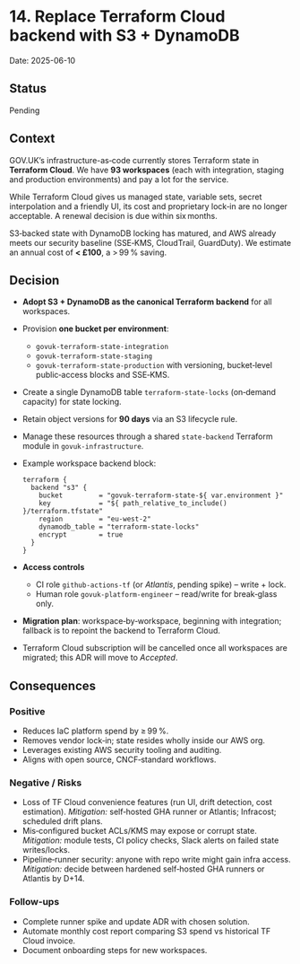 # 14. Replace Terraform Cloud backend with S3 + DynamoDB

Date: 2025-06-10

## Status

Pending

## Context

GOV.UK’s infrastructure-as‑code currently stores Terraform state in **Terraform Cloud**. We have **93 workspaces** (each with integration, staging and production environments) and pay a lot for the service.

While Terraform Cloud gives us managed state, variable sets, secret interpolation and a friendly UI, its cost and proprietary lock‑in are no longer acceptable. A renewal decision is due within six months.

S3‑backed state with DynamoDB locking has matured, and AWS already meets our security baseline (SSE‑KMS, CloudTrail, GuardDuty). We estimate an annual cost of **< £100**, a > 99 % saving.

## Decision

* **Adopt S3 + DynamoDB as the canonical Terraform backend** for all workspaces.
* Provision **one bucket per environment**:

  * `govuk-terraform-state-integration`
  * `govuk-terraform-state-staging`
  * `govuk-terraform-state-production`
    with versioning, bucket‑level public‑access blocks and SSE‑KMS.
* Create a single DynamoDB table `terraform-state-locks` (on‑demand capacity) for state locking.
* Retain object versions for **90 days** via an S3 lifecycle rule.
* Manage these resources through a shared `state-backend` Terraform module in `govuk-infrastructure`.
* Example workspace backend block:

  ```hcl
  terraform {
    backend "s3" {
      bucket         = "govuk-terraform-state-${ var.environment }"
      key            = "${ path_relative_to_include() }/terraform.tfstate"
      region         = "eu-west-2"
      dynamodb_table = "terraform-state-locks"
      encrypt        = true
    }
  }
  ```
* **Access controls**

  * CI role `github-actions-tf` (or *Atlantis*, pending spike) – write + lock.
  * Human role `govuk-platform-engineer` – read/write for break‑glass only.
* **Migration plan**: workspace‑by‑workspace, beginning with integration; fallback is to repoint the backend to Terraform Cloud.
* Terraform Cloud subscription will be cancelled once all workspaces are migrated; this ADR will move to *Accepted*.

## Consequences

### Positive

* Reduces IaC platform spend by ≥ 99 %.
* Removes vendor lock‑in; state resides wholly inside our AWS org.
* Leverages existing AWS security tooling and auditing.
* Aligns with open source, CNCF‑standard workflows.

### Negative / Risks

* Loss of TF Cloud convenience features (run UI, drift detection, cost estimation).
  *Mitigation:* self‑hosted GHA runner or Atlantis; Infracost; scheduled drift plans.
* Mis‑configured bucket ACLs/KMS may expose or corrupt state.
  *Mitigation:* module tests, CI policy checks, Slack alerts on failed state writes/locks.
* Pipeline‑runner security: anyone with repo write might gain infra access.
  *Mitigation:* decide between hardened self‑hosted GHA runners or Atlantis by D+14.

### Follow‑ups

* Complete runner spike and update ADR with chosen solution.
* Automate monthly cost report comparing S3 spend vs historical TF Cloud invoice.
* Document onboarding steps for new workspaces.
